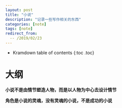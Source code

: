 ```yaml
---
layout: post
title: "小说"
description: "记录一些写作相关的东西"
categories: [note]
tags: [note]
redirect_from:
  -- /2019/02/23
---
```


* Kramdown table of contents
{:toc .toc}

# 大纲

**小说不是由情节塑造人物，而是以人物为中心去设计情节**

**角色是小说的灵魂，没有灵魂的小说，不是成功的小说**